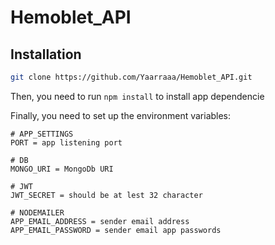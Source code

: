 # Hemoblet_API


## Installation

```Bash
git clone https://github.com/Yaarraaa/Hemoblet_API.git
```

Then, you need to run `npm install` to install app dependencie

Finally, you need to set up the environment variables:

```env
# APP_SETTINGS
PORT = app listening port

# DB
MONGO_URI = MongoDb URI

# JWT
JWT_SECRET = should be at lest 32 character

# NODEMAILER
APP_EMAIL_ADDRESS = sender email address
APP_EMAIL_PASSWORD = sender email app passwords
```
